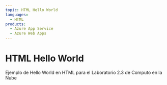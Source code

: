 ```yaml
---
topic: HTML Hello World
languages:
  - HTML
products:
  - Azure App Service
  - Azure Web Apps
---
```


# HTML Hello World

Ejemplo de Hello World en HTML para el Laboratorio 2.3 de Computo en la Nube


